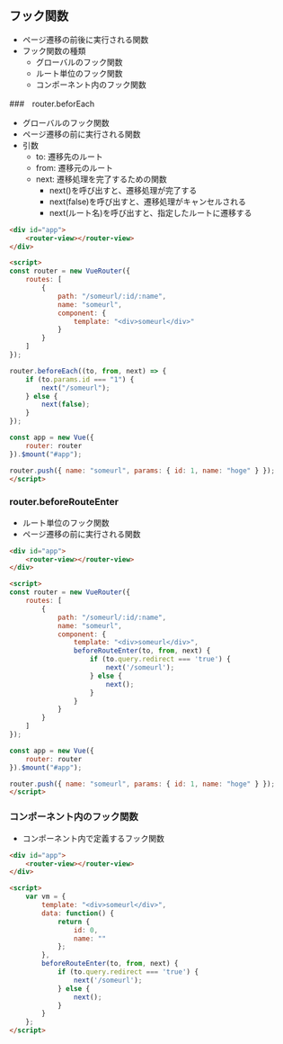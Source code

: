 ## フック関数
- ページ遷移の前後に実行される関数
- フック関数の種類
    - グローバルのフック関数
    - ルート単位のフック関数
    - コンポーネント内のフック関数

###　router.beforEach
- グローバルのフック関数
- ページ遷移の前に実行される関数
- 引数
    - to: 遷移先のルート
    - from: 遷移元のルート
    - next: 遷移処理を完了するための関数
        - next()を呼び出すと、遷移処理が完了する
        - next(false)を呼び出すと、遷移処理がキャンセルされる
        - next(ルート名)を呼び出すと、指定したルートに遷移する

```html
<div id="app">
    <router-view></router-view>
</div>

<script>
const router = new VueRouter({
    routes: [
        {
            path: "/someurl/:id/:name",
            name: "someurl",
            component: {
                template: "<div>someurl</div>"
            }
        }
    ]
});

router.beforeEach((to, from, next) => {
    if (to.params.id === "1") {
        next("/someurl");
    } else {
        next(false);
    }
});

const app = new Vue({
    router: router
}).$mount("#app");

router.push({ name: "someurl", params: { id: 1, name: "hoge" } });
</script>
```

### router.beforeRouteEnter
- ルート単位のフック関数
- ページ遷移の前に実行される関数

```html
<div id="app">
    <router-view></router-view>
</div>

<script>
const router = new VueRouter({
    routes: [
        {
            path: "/someurl/:id/:name",
            name: "someurl",
            component: {
                template: "<div>someurl</div>",
                beforeRouteEnter(to, from, next) {
                    if (to.query.redirect === 'true') {
                        next('/someurl');
                    } else {
                        next();
                    }
                }
            }
        }
    ]
});

const app = new Vue({
    router: router
}).$mount("#app");

router.push({ name: "someurl", params: { id: 1, name: "hoge" } });
</script>
```

### コンポーネント内のフック関数
- コンポーネント内で定義するフック関数

```html
<div id="app">
    <router-view></router-view>
</div>

<script>
    var vm = {
        template: "<div>someurl</div>",
        data: function() {
            return {
                id: 0,
                name: ""
            };
        },
        beforeRouteEnter(to, from, next) {
            if (to.query.redirect === 'true') {
                next('/someurl');
            } else {
                next();
            }
        }
    };
</script>
```